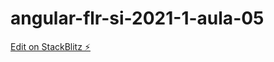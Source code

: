 # angular-flr-si-2021-1-aula-05

[Edit on StackBlitz ⚡️](https://stackblitz.com/edit/angular-flr-si-2021-1-aula-05)